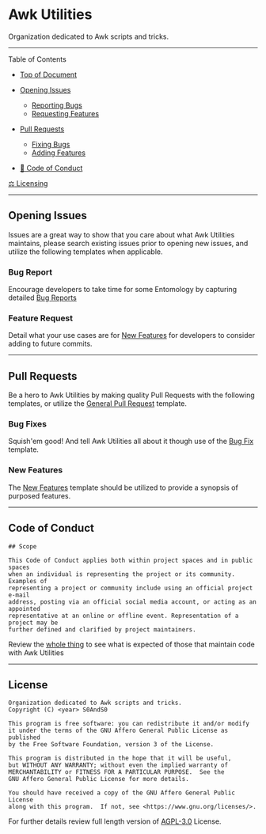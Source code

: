 # Awk Utilities
[heading__top]:
  #awk-utilities
  "Organization dedicated to Awk scripts and tricks."


Organization dedicated to Awk scripts and tricks.


------


Table of Contents


- [Top of Document][heading__top]

- [Opening Issues][heading__opening_issues]

  - [Reporting Bugs][heading__bug_report]
  - [Requesting Features][heading__feature_request]

- [Pull Requests][heading__pull_requests]

  - [Fixing Bugs][heading__bug_fixes]
  - [Adding Features][heading__feature_additions]

- [:customs: Code of Conduct][heading__code_of_conduct]

[:balance_scale: Licensing][heading__license]


------


## Opening Issues
[heading__opening_issues]:
  #opening-issues
  "Issues are a great way to show that you care about what Awk Utilities maintains!"


Issues are a great way to show that you care about what Awk Utilities maintains, please search existing issues prior to opening new issues, and utilize the following templates when applicable.


### Bug Report
[heading__bug_report]:
  #bug-report
  "Time for some Entomology"


Encourage developers to take time for some Entomology by capturing detailed [Bug Reports][branch__current__template__issues__bug_report]


### Feature Request
[heading__feature_request]:
  #feature-request
  "What is your use case?"


Detail what your use cases are for [New Features][branch__current__template__issues__feature_request] for developers to consider adding to future commits.


___


## Pull Requests
[heading__pull_requests]:
  #pull-requests
  "Be a hero to Awk Utilities with quality Pull Requests"


Be a hero to Awk Utilities by making quality Pull Requests with the following templates, or utilize the [General Pull Request][branch__current__template__pull_requests__general] template.


### Bug Fixes
[heading__bug_fixes]:
  #bug-fixes
  "Squish'em good! And tell Awk Utilities all about it"


Squish'em good! And tell Awk Utilities all about it though use of the [Bug Fix][branch__current__template__pull_requests__bug_fix] template.


### New Features
[heading__feature_additions]:
  #new-features
  "Utilize the New Features Template to provide a synopsis of purposed features"


The [New Features][branch__current__template__pull_requests__feature_addition] template should be utilized to provide a synopsis of purposed features.


___


## Code of Conduct
[heading__code_of_conduct]:
  #code-of-conduct
  "&#x1F6C3; A teaser pulled from contributor-covenant Code of Conduct"


```
## Scope

This Code of Conduct applies both within project spaces and in public spaces
when an individual is representing the project or its community. Examples of
representing a project or community include using an official project e-mail
address, posting via an official social media account, or acting as an appointed
representative at an online or offline event. Representation of a project may be
further defined and clarified by project maintainers.

```


Review the [whole thing][branch__current__code_of_conduct] to see what is expected of those that maintain code with Awk Utilities


___


## License
[heading__license]:
  #license
  "&#x2696; Legal side of Open Source"


```
Organization dedicated to Awk scripts and tricks.
Copyright (C) <year> S0AndS0

This program is free software: you can redistribute it and/or modify
it under the terms of the GNU Affero General Public License as published
by the Free Software Foundation, version 3 of the License.

This program is distributed in the hope that it will be useful,
but WITHOUT ANY WARRANTY; without even the implied warranty of
MERCHANTABILITY or FITNESS FOR A PARTICULAR PURPOSE.  See the
GNU Affero General Public License for more details.

You should have received a copy of the GNU Affero General Public License
along with this program.  If not, see <https://www.gnu.org/licenses/>.

```


For further details review full length version of [AGPL-3.0][branch__current__license] License.



[branch__current__template__issues__bug_report]:
  /.github/ISSUE_TEMPLATE/bug_report.md
  "Source template New Issue file for Bug Reports"


[branch__current__template__issues__feature_request]:
  /.github/ISSUE_TEMPLATE/feature_request.md
  "Source template New Issue file for Feature Requests"


[branch__current__template__pull_requests__general]:
  /.github/pull_request_template.md
  "Source template file for general Pull Requests"


[branch__current__template__pull_requests__bug_fix]:
  /.github/PULL_REQUEST_TEMPLATE/bug_fix.md
  "Source template Pull Request file for Bug Fixes"


[branch__current__template__pull_requests__feature_addition]:
  /.github/PULL_REQUEST_TEMPLATE/feature_addition.md
  "Source template Pull Request file for New Features"


[branch__current__code_of_conduct]:
  /CODE_OF_CONDUCT.md
  "Contributor Covenant is the code of conduct that maintainers and contributors agree to abide"


[branch__current__contributing]:
  /CONTRIBUTING.md
  "Guidelines for smooth development of Pull Requests"


[branch__current__security]:
  /SECURITY.md
  "Best practices for reporting issues of a security related nature"


[branch__current__license]:
  /LICENSE
  "&#x2696; Full length version of AGPL-3.0 License"

